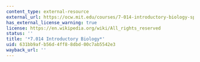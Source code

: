 ```yaml
---
content_type: external-resource
external_url: https://ocw.mit.edu/courses/7-014-introductory-biology-spring-2005/
has_external_license_warning: true
license: https://en.wikipedia.org/wiki/All_rights_reserved
status: ''
title: '*7.014 Introductory Biology*'
uid: 631bb9af-b56d-4ff8-8dbd-00c7ab5542e3
wayback_url: ''
---
```

